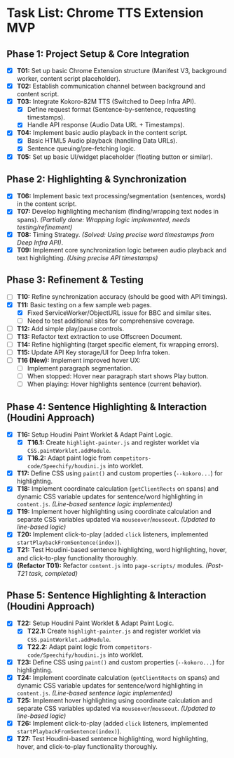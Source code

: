 # Task List: Chrome TTS Extension MVP

## Phase 1: Project Setup & Core Integration

- [x] **T01:** Set up basic Chrome Extension structure (Manifest V3, background worker, content script placeholder).
- [x] **T02:** Establish communication channel between background and content script.
- [x] **T03:** Integrate Kokoro-82M TTS (Switched to Deep Infra API).
    - [x] Define request format (Sentence-by-sentence, requesting timestamps).
    - [x] Handle API response (Audio Data URL + Timestamps).
- [x] **T04:** Implement basic audio playback in the content script.
    - [x] Basic HTML5 Audio playback (handling Data URLs).
    - [x] Sentence queuing/pre-fetching logic.
- [x] **T05:** Set up basic UI/widget placeholder (floating button or similar).

## Phase 2: Highlighting & Synchronization

- [x] **T06:** Implement basic text processing/segmentation (sentences, words) in the content script.
- [x] **T07:** Develop highlighting mechanism (finding/wrapping text nodes in spans). *(Partially done: Wrapping logic implemented, needs testing/refinement)*
- [x] **T08:** Timing Strategy. *(Solved: Using precise word timestamps from Deep Infra API)*.
- [x] **T09:** Implement core synchronization logic between audio playback and text highlighting. *(Using precise API timestamps)*

## Phase 3: Refinement & Testing

- [ ] **T10:** Refine synchronization accuracy (should be good with API timings).
- [x] **T11:** Basic testing on a few sample web pages.
    - [x] Fixed ServiceWorker/ObjectURL issue for BBC and similar sites.
    - [ ] Need to test additional sites for comprehensive coverage.
- [ ] **T12:** Add simple play/pause controls.
- [ ] **T13:** Refactor text extraction to use Offscreen Document.
- [ ] **T14:** Refine highlighting (target specific element, fix wrapping errors).
- [ ] **T15:** Update API Key storage/UI for Deep Infra token. 
- [ ] **T16 (New):** Implement improved hover UX:
    - [ ] Implement paragraph segmentation.
    - [ ] When stopped: Hover near paragraph start shows Play button.
    - [ ] When playing: Hover highlights sentence (current behavior).

## Phase 4: Sentence Highlighting & Interaction (Houdini Approach)

- [x] **T16:** Setup Houdini Paint Worklet & Adapt Paint Logic.
    - [x] **T16.1:** Create `highlight-painter.js` and register worklet via `CSS.paintWorklet.addModule`.
    - [x] **T16.2:** Adapt paint logic from `competitors-code/Speechify/houdini.js` into worklet.
- [x] **T17:** Define CSS using `paint()` and custom properties (`--kokoro...`) for highlighting.
- [x] **T18:** Implement coordinate calculation (`getClientRects` on spans) and dynamic CSS variable updates for sentence/word highlighting in `content.js`. *(Line-based sentence logic implemented)*
- [x] **T19:** Implement hover highlighting using coordinate calculation and separate CSS variables updated via `mouseover`/`mouseout`. *(Updated to line-based logic)*
- [x] **T20:** Implement click-to-play (added `click` listeners, implemented `startPlaybackFromSentence(index)`).
- [x] **T21:** Test Houdini-based sentence highlighting, word highlighting, hover, and click-to-play functionality thoroughly.
- [x] **(Refactor T01):** Refactor `content.js` into `page-scripts/` modules. *(Post-T21 task, completed)*

## Phase 5: Sentence Highlighting & Interaction (Houdini Approach)

- [x] **T22:** Setup Houdini Paint Worklet & Adapt Paint Logic.
    - [x] **T22.1:** Create `highlight-painter.js` and register worklet via `CSS.paintWorklet.addModule`.
    - [x] **T22.2:** Adapt paint logic from `competitors-code/Speechify/houdini.js` into worklet.
- [x] **T23:** Define CSS using `paint()` and custom properties (`--kokoro...`) for highlighting.
- [x] **T24:** Implement coordinate calculation (`getClientRects` on spans) and dynamic CSS variable updates for sentence/word highlighting in `content.js`. *(Line-based sentence logic implemented)*
- [x] **T25:** Implement hover highlighting using coordinate calculation and separate CSS variables updated via `mouseover`/`mouseout`. *(Updated to line-based logic)*
- [x] **T26:** Implement click-to-play (added `click` listeners, implemented `startPlaybackFromSentence(index)`).
- [x] **T27:** Test Houdini-based sentence highlighting, word highlighting, hover, and click-to-play functionality thoroughly. 